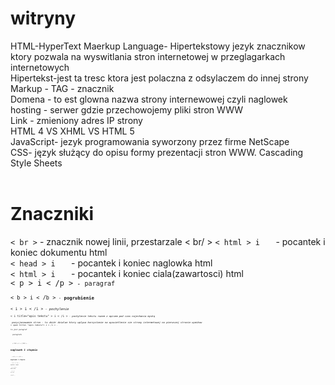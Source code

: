 # witryny
HTML-HyperText Maerkup Language- Hipertekstowy jezyk znacznikow ktory pozwala na wyswitlania stron internetowej w przeglagarkach internetowych <br>
Hipertekst-jest ta tresc ktora jest polaczna z odsylaczem do innej strony <br>
Markup - TAG - znacznik  <br>
Domena - to est glowna nazwa strony internewowej czyli naglowek <br>
hosting - serwer gdzie przechowojemy pliki stron WWW <br>
Link - zmieniony adres IP strony <br>
HTML 4 VS XHML VS HTML 5 <br>
JavaScript- jezyk programowania  syworzony przez firme NetScape <br>
CSS- język służący do opisu formy prezentacji stron WWW. Cascading Style Sheets <br>
<br>
<h1>Znaczniki</h1>
<code>< br ></code>  - znacznik nowej linii, przestarzale < br/ >
<code>< html > i </ html>  </code> - pocantek i koniec dokumentu html<br>
<code>< head > i  </ head> </code> - pocantek i koniec naglowka html<br>
<code>< html > i </ html> </ head> </code> - pocantek i koniec ciala(zawartosci) html<br>
<code>< p > i < /p ><code> - paragraf<br>
<code>< b > i < /b ><code> - <b>pogrubienie</b><br>
<code>< i > i < /i ><code> - <i>pochylenie</i><br>
<code>< i title="opis tekstu" > i < /i ><code> - <i title="opis tekstu">pochylenie tekstu razem z opisem pod czas najechania myską<i><br>
 pozycjonowamie stron - to zbiór dzialan ktory wplywa korzystanie na wyswietlenie sie strony intermetowej na pierwszej stronie wymikow 
<code>< span title= "opis tekstu"> i < /i ><code> - <p>to jest paragraf <span title="opis tekstu"tekst razem z opis podczas najechania myską<i><br>
  paragrafu</p><br>
  <code>< h1 > i < /h1 ><code> - <h1>naglowek 1 stopnia</h1><br>
  <code>< h2 > i < /h2 ><code> - <h2>naglowek 1 stopnia</h2><br>
  <code>< h3 > i < /h3 ><code> - <h3>naglowek 1 stopnia</h3><br>
  <code>< h4 > i < /h4 ><code> - <h4>naglowek 1 stopnia</h4><br>
  <code>< h5 > i < /h5 ><code> - <h5>naglowek 1 stopnia</h5><br>
  <code>< h6 > i < /h6 ><code> - <h6>naglowek 1 stopnia</h6><br>
  <code>< h7 > i < /h7 ><code> - <h7>naglowek 1 stopnia</h7><br>
   
   
